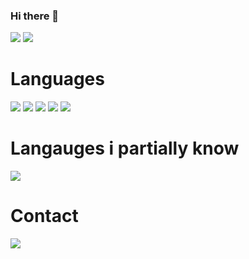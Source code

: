### Hi there 👋

![](https://github-readme-stats.vercel.app/api?username=raijiinn&show_icons=true&theme=dark&hide_border=true&title_color=FEFEFE&icon_color=55D24B&text_color=FEFEFE&bg_color=0,0E1117,0E1117&show_icons=true)
![](https://komarev.com/ghpvc/?username=raijiinn&color=39D353)
# Languages
![](https://img.shields.io/badge/-Lua-0d1117?style=flat&logo=lua)
![](https://img.shields.io/badge/C%23-239120?style=for-the-badge&logo=c-sharp&logoColor=white)
![](https://img.shields.io/badge/-Python-0d1117?style=flat&logo=python)
![](https://img.shields.io/badge/Node.js-43853D?style=for-the-badge&logo=node.js&logoColor=white)
![](https://img.shields.io/badge/-C++-0d1117?style=flat&logo=cplusplus)
# Langauges i partially know
![](https://img.shields.io/badge/Go-00ADD8?style=for-the-badge&logo=go&logoColor=white)
# Contact
![](https://discord.c99.nl/widget/theme-1/690146185423487066.png)
